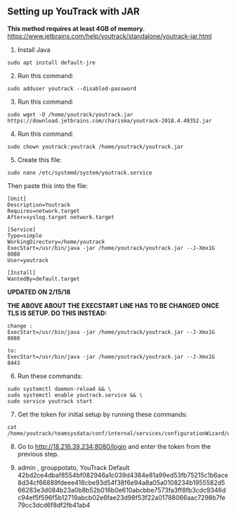 ## Setting up YouTrack with JAR
**This method requires at least 4GB of memory.**
https://www.jetbrains.com/help/youtrack/standalone/youtrack-jar.html

1. Install Java
  ```
  sudo apt install default-jre
  ```

2. Run this command:
  ```
  sudo adduser youtrack --disabled-password
  ```

3. Run this command:
  ```
  sudo wget -O /home/youtrack/youtrack.jar https://download.jetbrains.com/charisma/youtrack-2018.4.49352.jar
  ```

4. Run this command:
  ```
  sudo chown youtrack:youtrack /home/youtrack/youtrack.jar
  ```

5. Create this file:
  ```
  sudo nano /etc/systemd/system/youtrack.service
  ```

  Then paste this into the file:
  ```
  [Unit]
  Description=Youtrack
  Requires=network.target
  After=syslog.target network.target

  [Service]
  Type=simple
  WorkingDirectory=/home/youtrack
  ExecStart=/usr/bin/java -jar /home/youtrack/youtrack.jar --J-Xmx1G 8080
  User=youtrack

  [Install]
  WantedBy=default.target
  ```

  **UPDATED ON 2/15/18**

  **THE ABOVE ABOUT THE EXECSTART LINE HAS TO BE CHANGED ONCE TLS IS SETUP. DO THIS INSTEAD:**

  ```
  change :
  ExecStart=/usr/bin/java -jar /home/youtrack/youtrack.jar --J-Xmx1G 8080

  to:
  ExecStart=/usr/bin/java -jar /home/youtrack/youtrack.jar --J-Xmx1G 8443
  ```

6. Run these commands:
  ```
  sudo systemctl daemon-reload && \
  sudo systemctl enable youtrack.service && \
  sudo service youtrack start
  ```

7. Get the token for initial setup by running these commands:
  ```
  cat /home/youtrack/teamsysdata/conf/internal/services/configurationWizard/wizard_token.txt
  ```

8. Go to http://18.216.39.234:8080/login and enter the token from the previous step.

9. admin , grouppotato, YouTrack Default 42bd2ce4dbaf8554bf082946a1c039d4384e81a99ed53fb75215c1b6ace8d34cf66889fdeee418cbe93d54f38f6e94a8a05a0108234b1955582d566283e3d084b23a0b8b52b016b0e610abcbbe7573fa3ff8fb3cdc9346dc94ef5f596f5b12719abcb02e6fae23d98f53f22a01788066aac7298b7fe79cc3dcd6f8df2fb41ab4

